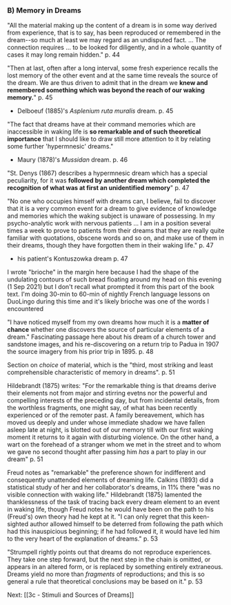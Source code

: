 ### B) Memory in Dreams

"All the material making up the content of a dream is in some way derived from experience, that is to say, has been reproduced or remembered in the dream--so much at least we may regard as an undisputed fact. ... The connection requires ... to be looked for diligently, and in a whole quantity of cases it may long remain hidden." p. 44

"Then at last, often after a long interval, some fresh experience recalls the lost memory of the other event and at the same time reveals the source of the dream. We are thus driven to admit that in the dream we **knew and remembered something which was beyond the reach of our waking memory.**" p. 45

* Delboeuf (1885)'s *Asplenium ruta muralis* dream. p. 45

"The fact that dreams have at their command memories which are inaccessible in waking life is **so remarkable and of such theoretical importance** that I should like to draw still more attention to it by relating some further 'hypermnesic' dreams."

* Maury (1878)'s *Mussidan* dream. p. 46

"St. Denys (1867) describes a hypermnesic dream which has a special peculiarity, for it was **followed by another dream which completed the recognition of what was at first an unidentified memory**" p. 47

"No one who occupies himself with dreams can, I believe, fail to discover that it is a very common event for a dream to give evidence of knowledge and memories which the waking subject is unaware of possessing. In my psycho-analytic work with nervous patients ... I am in a position several times a week to prove to patients from their dreams that they are really quite familiar with quotations, obscene words and so on, and make use of them in their dreams, though they have forgotten them in their waking life." p. 47

* his patient's Kontuszowka dream p. 47

I wrote "brioche" in the margin here because I had the shape of the undulating contours of such bread floating around my head on this evening (1 Sep 2021) but I don't recall what prompted it from this part of the book text.  I'm doing 30-min to 60-min of nightly French language lessons on DuoLingo during this time and it's likely brioche was one of the words I encountered

"I have noticed myself from my own dreams how much it is a **matter of chance** whether one discovers the source of particular elements of a dream."  Fascinating passage here about his dream of a church tower and sandstone images, and his re-discovering on a return trip to Padua in 1907 the source imagery from his prior trip in 1895. p. 48

Section on *choice* of material, which is the "third, most striking and least comprehensible characteristic of memory in dreams". p. 51

Hildebrandt (1875) writes: "For the remarkable thing is that dreams derive their elements not from major and stirring evetns nor the powerful and compelling interests of the preceding day, but from incidental details, from the worthless fragments, one might say, of what has been recently experienced or of the remoter past.  A family bereavement, which has moved us deeply and under whose immediate shadow we have fallen asleep late at night, is blotted out of our memory till with our first waking moment it returns to it again with disturbing violence. On the other hand, a wart on the forehead of a stranger whom we met in the street and to whom we gave no second thought after passing him *has* a part to play in our dream" p. 51

Freud notes as "remarkable" the preference shown for indifferent and consequently unattended elements of dreaming life.  Calkins (1893) did a statistical study of her and her collaborator's dreams, in 11% there "was no visible connection with waking life."  Hildebrandt (1875) lamented the thanklessness of the task of tracing back every dream element to an event in waking life, though Freud notes he would have been on the path to his (Freud's) own theory had he kept at it.  "I can only regret that this keen-sighted author allowed himself to be deterred from following the path which had this inauspicious beginning; if he had followed it, it would have led him to the very heart of the explanation of dreams." p. 53

"Strumpell rightly points out that dreams do not reproduce experiences. They take one step forward, but the next step in the chain is omitted, or appears in an altered form, or is replaced by something entirely extraneous. Dreams yield no more than *fragments* of reproductions; and this is so general a rule that theoretical conclusions may be based on it." p. 53

Next: [[3c - Stimuli and Sources of Dreams]]
